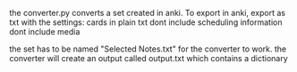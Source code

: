 the converter.py converts a set created in anki.  To export in anki, export as txt with the settings:
cards in plain txt
dont include scheduling information
dont include media

the set has to be named "Selected Notes.txt" for the converter to work.  the converter will create an output called output.txt which contains a dictionary
